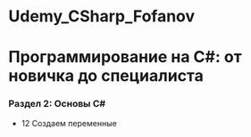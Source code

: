 # Udemy_CSharp_Fofanov
# Программирование на С#: от новичка до специалиста
### Раздел 2: Основы С# ###
* 12 Создаем переменные